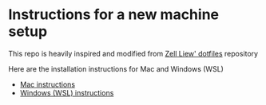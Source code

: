 # Instructions for a new machine setup

This repo is heavily inspired and modified from [Zell Liew' dotfiles](https://github.com/zellwk/dotfiles) repository

Here are the installation instructions for Mac and Windows (WSL)

- [Mac instructions](mac.md)
- [Windows (WSL) instructions](windows.md)


